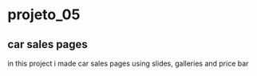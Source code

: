 # projeto_05
## car sales pages
in this project i made car sales pages using slides, galleries and price bar
 

